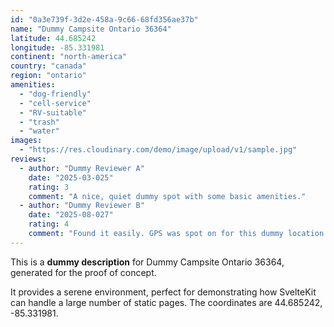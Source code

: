 ```yaml
---
id: "0a3e739f-3d2e-458a-9c66-68fd356ae37b"
name: "Dummy Campsite Ontario 36364"
latitude: 44.685242
longitude: -85.331981
continent: "north-america"
country: "canada"
region: "ontario"
amenities:
  - "dog-friendly"
  - "cell-service"
  - "RV-suitable"
  - "trash"
  - "water"
images:
  - "https://res.cloudinary.com/demo/image/upload/v1/sample.jpg"
reviews:
  - author: "Dummy Reviewer A"
    date: "2025-03-025"
    rating: 3
    comment: "A nice, quiet dummy spot with some basic amenities."
  - author: "Dummy Reviewer B"
    date: "2025-08-027"
    rating: 4
    comment: "Found it easily. GPS was spot on for this dummy location."
---
```


This is a **dummy description** for Dummy Campsite Ontario 36364, generated for the proof of concept.

It provides a serene environment, perfect for demonstrating how SvelteKit can handle a large number of static pages. The coordinates are 44.685242, -85.331981.
